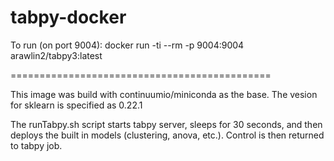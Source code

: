 # tabpy-docker

To run (on port 9004): docker run -ti --rm -p 9004:9004 arawlin2/tabpy3:latest


=============================================

This image was build with continuumio/miniconda as the base.  The vesion for sklearn is specified as 0.22.1

The runTabpy.sh script starts tabpy server, sleeps for 30 seconds, and then deploys the built in models (clustering, anova, etc.).  Control is then returned to tabpy job.
